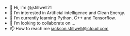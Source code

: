 - 👋 Hi, I’m @jstillwell21
- 👀 I’m interested in Artificial intelligence and Clean Energy.
- 🌱 I’m currently learning Python, C++ and Tensorflow.
- 💞️ I’m looking to collaborate on ...
- 📫 How to reach me jackson.stillwell@icloud.com

<!---
jstillwell21/jstillwell21 is a ✨ special ✨ repository because its `README.md` (this file) appears on your GitHub profile.
You can click the Preview link to take a look at your changes.
--->
